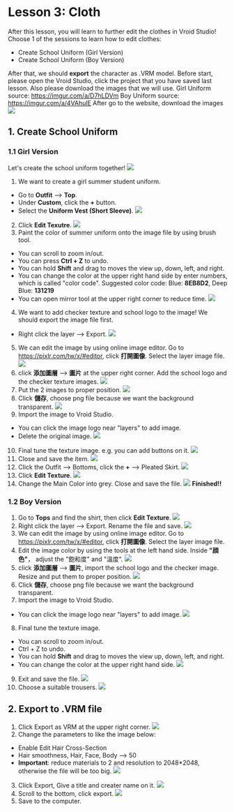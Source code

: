 # Lesson 3: Cloth
After this lesson, you will learn to further edit the clothes in Vroid Studio!
Choose 1 of the sessions to learn how to edit clothes:
- Create School Uniform (Girl Version)
- Create School Uniform (Boy Version)

After that, we should **export** the character as .VRM model.
Before start, please open the Vroid Studio, click the project that you have saved last lesson.
Also please download the images that we will use.
Girl Uniform source: https://imgur.com/a/D7hLDVm
Boy Uniform source: https://imgur.com/a/4VAhulE
After go to the website, download the images
![](\Lesson3\lesson3-27.png)
## 1. Create School Uniform

### 1.1 Girl Version
Let's create the school uniform together!
![](\Lesson3\lesson3-1.png)

1. We want to create a girl summer student uniform.
- Go to **Outfit** --> **Top**. 
- Under **Custom**, click the **+** button.
- Select the **Uniform Vest (Short Sleeve)**.
![](\Lesson3\lesson3-2.png)
2. Click **Edit Texutre**.
![](\Lesson3\lesson3-3.png)
3. Paint the color of summer uniform onto the image file by using brush tool.
- You can scroll to zoom in/out.
- You can press **Ctrl + Z** to undo.
- You can hold **Shift** and drag to moves the view up, down, left, and right. 
- You can change the color at the upper right hand side by enter numbers, which is called "color code".
Suggested color code: Blue: **8EB8D2**, Deep Blue: **131219**
- You can open mirror tool at the upper right corner to reduce time.
![](\Lesson3\lesson3-4.gif)
4. We want to add checker texture and school logo to the image! We should export the image file first.
- Right click the layer --> Export.
![](\Lesson3\lesson3-5.gif)
5. We can edit the image by using online image editor.
Go to https://pixlr.com/tw/x/#editor, click **打開圖像**. Select the layer image file.
![](\Lesson3\lesson3-5.5.gif)
6. click **添加圖層** --> **圖片** at the upper right corner. Add the school logo and the checker texture images.
![](\Lesson3\lesson3-6.gif)
7. Put the 2 images to proper position.
![](\Lesson3\lesson3-7.gif)
8. Click **儲存**, choose png file because we want the background transparent.
![](\Lesson3\lesson3-8.gif)
9. Import the image to Vroid Studio.
- You can click the image logo near "layers" to add image.
- Delete the original image.
![](\Lesson3\lesson3-9.gif)
10. Final tune the texture image. e.g. you can add buttons on it.
![](\Lesson3\lesson3-10.gif)
11. Close and save the item.
![](\Lesson3\lesson3-11.png)
12. Click the Outfit --> Bottoms, click the **+** --> Pleated Skirt.
![](\Lesson3\lesson3-11.5.png)
13. Click **Edit Texture**.
![](\Lesson3\lesson3-12.png)
14. Change the Main Color into grey. Close and save the file.
![](\Lesson3\lesson3-13.gif)
**Finished!!**

### 1.2 Boy Version
1. Go to **Tops** and find the shirt, then click **Edit Texture**.
![](\Lesson3\lesson3-14.png)
2. Right click the layer --> Export.
Rename the file and save.
![](\Lesson3\lesson3-15.gif)
3. We can edit the image by using online image editor.
Go to https://pixlr.com/tw/x/#editor, click **打開圖像**. Select the layer image file.
4. Edit the image color by using the tools at the left hand side.
Inside **"顔色"**， adjust the "飽和度" and "溫度“.
![](\Lesson3\lesson3-16.gif)
5. click **添加圖層** --> **圖片**, import the school logo and the checker image. Resize and put them to proper position.
![](\Lesson3\lesson3-17.gif)
6. Click **儲存**, choose png file because we want the background transparent.
7. Import the image to Vroid Studio.
- You can click the image logo near "layers" to add image.
![](\Lesson3\lesson3-18.gif)
8. Final tune the texture image.
- You can scroll to zoom in/out.
- Ctrl + Z to undo.
- You can hold **Shift** and drag to moves the view up, down, left, and right.
- You can change the color at the upper right hand side.
![](\Lesson3\lesson3-19.gif)
9. Exit and save the file.
![](\Lesson3\lesson3-20.png)
10. Choose a suitable trousers.
![](\Lesson3\lesson3-21.png)

## 2. Export to .VRM file
1. Click Export as VRM at the upper right corner.
![](\Lesson3\lesson3-22.png)
2. Change the parameters to like the image below:
- Enable Edit Hair Cross-Section
- Hair smoothness, Hair, Face, Body --> 50
- **Important**: reduce materials to 2 and resolution to 2048*2048, otherwise the file will be too big.
![](\Lesson3\lesson3-23.png)
3. Click Export, Give a title and creater name on it.
![](\Lesson3\lesson3-25.png)
4. Scroll to the bottom, click export.
![](\Lesson3\lesson3-26.png)
5. Save to the computer.